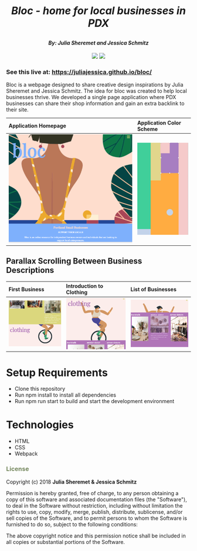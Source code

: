 # _<p align="center">Bloc - home for local businesses in PDX</p>_

#### _**<p align="center">By: Julia Sheremet and Jessica Schmitz</p>**_

<p align="center">  
<a href="https://opensource.org/licenses/MIT"><img src="https://img.shields.io/badge/license-MIT-blue.svg"></a>
<a href="https://github.com/RichardLitt/standard-readme"><img src="https://img.shields.io/badge/readme%20style-standard-brightgreen.svg?style=flat-square"></a>
</p>

### See this live at: https://juliajessica.github.io/bloc/

Bloc is a webpage designed to share creative design inspirations by Julia Sheremet and Jessica Schmitz. The idea for bloc was created to help local businesses thrive. We developed a single page application where PDX businesses can share their shop information and gain an extra backlink to their site.  

| Application Homepage | Application Color Scheme |
| :------------- | :------------- |
| ![Homepage Screenshot](src/images/bloc.png) | ![Color Screenshot](src/images/color-inspo.png) |

## Parallax Scrolling Between Business Descriptions
| First Business | Introduction to Clothing | List of Businesses |
| :------------- | :------------- | :------------- |
| ![Clothing Screenshot](src/images/clothing.png) |  ![Clothing 3 Screenshot](src/images/clothing2.png) | ![Clothing 2 Screenshot](src/images/clothing1.png) |


# Setup Requirements
* Clone this repository
* Run npm install to install all dependencies
* Run npm run start to build and start the development environment

# Technologies
* HTML
* CSS
* Webpack

### <span style="color:#74875d;">License</span>

Copyright (c) 2018 **Julia Sheremet & Jessica Schmitz** 

Permission is hereby granted, free of charge, to any person obtaining a copy of this software and associated documentation files (the "Software"), to deal in the Software without restriction, including without limitation the rights to use, copy, modify, merge, publish, distribute, sublicense, and/or sell copies of the Software, and to permit persons to whom the Software is furnished to do so, subject to the following conditions:

The above copyright notice and this permission notice shall be included in all copies or substantial portions of the Software.
